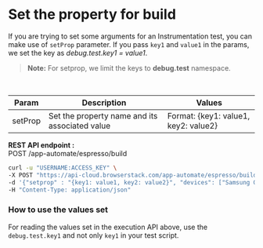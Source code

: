 # Set the property for build

If you are trying to set some arguments for an Instrumentation test, you can make use of `setProp` parameter. If you pass `key1` and `value1` in the params, we set the key as *debug.test.key1 = value1*.
> **Note:** For setprop, we limit the keys to **debug.test** namespace.

<br>

| Param       | Description                                    | Values                      |
|-------------|----------------------------------------------- | ------------------------|
| setProp     | Set the property name and its associated value | Format: {key1: value1, key2: value2}                         |  

**REST API endpoint :**
<br>
POST /app-automate/espresso/build
```bash
curl -u "USERNAME:ACCESS_KEY" \
-X POST "https://api-cloud.browserstack.com/app-automate/espresso/build" \
-d '{"setprop" : "{key1: value1, key2: value2}", "devices": ["Samsung Galaxy S8-7.0"], "app": "bs://f7c874f21852ba57957a3fdc33f47514288c4ba4", "testSuite": "bs://e994db8333e32a5863938666c3c3491e778352ff"}' \
-H "Content-Type: application/json" 
```

### How to use the values set
For reading the values set in the execution API above, use the `debug.test.key1` and not only `key1` in your test script.




